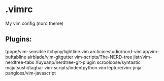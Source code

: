 # .vimrc
My vim config (nord theme)

## Plugins:

tpope/vim-sensible
itchyny/lightline.vim
arcticicestudio/nord-vim
ap/vim-buftabline
airblade/vim-gitgutter
vim-scripts/The-NERD-tree
jistr/vim-nerdtree-tabs
Xuyuanp/nerdtree-git-plugin
scrooloose/syntastic
majutsushi/tagbar
vim-scripts/indentpython.vim
lepture/vim-jinja
pangloss/vim-javascript
